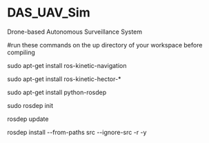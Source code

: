 # DAS_UAV_Sim
Drone-based Autonomous Surveillance System


#run these commands on the up directory of your workspace before compiling

sudo apt-get install ros-kinetic-navigation

sudo apt-get install ros-kinetic-hector-*

sudo apt-get install python-rosdep

sudo rosdep init

rosdep update

rosdep install --from-paths src --ignore-src -r -y
